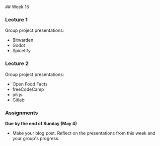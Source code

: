<div class="week">

<div class="week_heading" markdown="1">
## Week 15
</div>

<div class="column_materials"  markdown="1">

### Lecture 1

Group project presentations:

- Bitwarden
- Godot
- Spicetify 


### Lecture 2


Group project presentations:

- Open Food Facts
- freeCodeCamp
- p5.js
- Gitlab


</div>

<div class="column_assign"  markdown="1">

### Assignments

**Due by the end of Sunday (May 4)**

- Make your blog post. Reflect on the presentations from this week and your group's progress.



</div>
</div>

